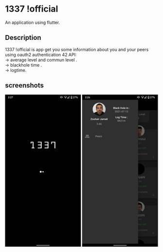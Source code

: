 # 1337 !official

An application using flutter.

## Description

1337 !official is app get you some information about you and your peers using oauth2 authentication 42 API:<br>
-> average level and commun level .<br>
-> blackhole time .<br>
-> logtime.<br>

## screenshots
<p align="middle">
<img src="https://raw.githubusercontent.com/zjamali/flutter_app_1337/master/screenshots/Screenshot_20210501-022711.png" width="250"/>
<img src="https://raw.githubusercontent.com/zjamali/flutter_app_1337/master/screenshots/Screenshot_20210501-022647.png" width="250"/>
  
</p>
